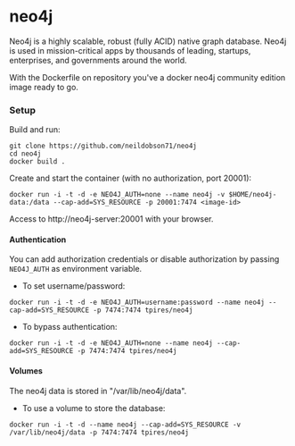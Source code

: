 neo4j
=====

Neo4j is a highly scalable, robust (fully ACID) native graph database. Neo4j is used in mission-critical apps by thousands of leading, startups, enterprises, and governments around the world.

With the Dockerfile on repository you've a docker neo4j community edition image ready to go.

### Setup

Build and run:
```
git clone https://github.com/neildobson71/neo4j
cd neo4j
docker build .
```
Create and start the container (with no authorization, port 20001):

`docker run -i -t -d -e NEO4J_AUTH=none --name neo4j -v $HOME/neo4j-data:/data --cap-add=SYS_RESOURCE -p 20001:7474 <image-id>`

Access to http://neo4j-server:20001 with your browser.

#### Authentication
You can add authorization credentials or disable authorization by passing `NEO4J_AUTH` as environment variable.

* To set username/password:

`docker run -i -t -d -e NEO4J_AUTH=username:password --name neo4j --cap-add=SYS_RESOURCE -p 7474:7474 tpires/neo4j`

* To bypass authentication:

`docker run -i -t -d -e NEO4J_AUTH=none --name neo4j --cap-add=SYS_RESOURCE -p 7474:7474 tpires/neo4j`

#### Volumes 
The neo4j data is stored in "/var/lib/neo4j/data".  
*  To use a volume to store the database:
   
`docker run -i -t -d --name neo4j --cap-add=SYS_RESOURCE -v /var/lib/neo4j/data -p 7474:7474 tpires/neo4j`
